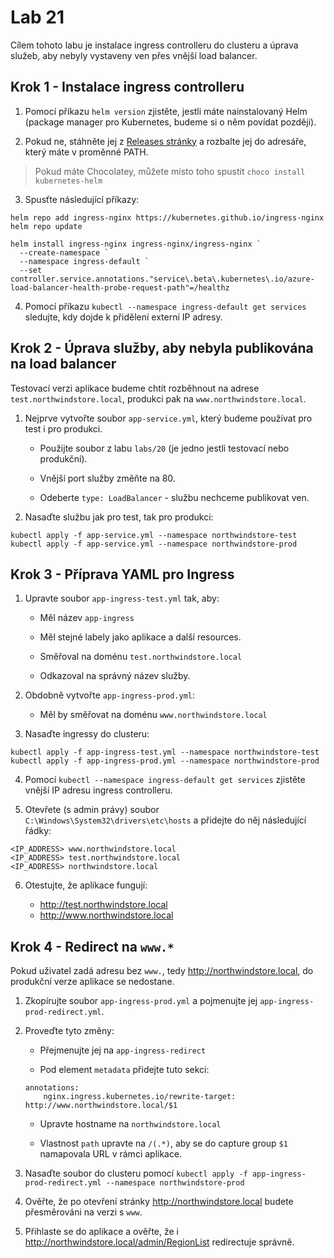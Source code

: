 # Lab 21

Cílem tohoto labu je instalace ingress controlleru do clusteru a úprava služeb, aby nebyly vystaveny ven přes vnější load balancer.

## Krok 1 - Instalace ingress controlleru

1. Pomocí příkazu `helm version` zjistěte, jestli máte nainstalovaný Helm (package manager pro Kubernetes, budeme si o něm povídat později).

2. Pokud ne, stáhněte jej z [Releases stránky](https://github.com/helm/helm/releases) a rozbalte jej do adresáře, který máte v proměnné PATH.

> Pokud máte Chocolatey, můžete místo toho spustit `choco install kubernetes-helm`

3. Spusťte následující příkazy:

```
helm repo add ingress-nginx https://kubernetes.github.io/ingress-nginx
helm repo update

helm install ingress-nginx ingress-nginx/ingress-nginx `
  --create-namespace `
  --namespace ingress-default `
  --set controller.service.annotations."service\.beta\.kubernetes\.io/azure-load-balancer-health-probe-request-path"=/healthz
```

4. Pomocí příkazu `kubectl --namespace ingress-default get services` sledujte, kdy dojde k přidělení externí IP adresy.

## Krok 2 - Úprava služby, aby nebyla publikována na load balancer

Testovací verzi aplikace budeme chtít rozběhnout na adrese `test.northwindstore.local`, produkci pak na `www.northwindstore.local`. 

1. Nejprve vytvořte soubor `app-service.yml`, který budeme používat pro test i pro produkci. 

    * Použijte soubor z labu `labs/20` (je jedno jestli testovací nebo produkční).
    
    * Vnější port služby změňte na 80.

    * Odeberte `type: LoadBalancer` - službu nechceme publikovat ven.

2. Nasaďte službu jak pro test, tak pro produkci:

```
kubectl apply -f app-service.yml --namespace northwindstore-test
kubectl apply -f app-service.yml --namespace northwindstore-prod
```

## Krok 3 - Příprava YAML pro Ingress

1. Upravte soubor `app-ingress-test.yml` tak, aby:

    * Měl název `app-ingress`

    * Měl stejné labely jako aplikace a další resources.

    * Směřoval na doménu `test.northwindstore.local`

    * Odkazoval na správný název služby.

2. Obdobně vytvořte `app-ingress-prod.yml`:

    * Měl by směřovat na doménu `www.northwindstore.local`

3. Nasaďte ingressy do clusteru:

```
kubectl apply -f app-ingress-test.yml --namespace northwindstore-test
kubectl apply -f app-ingress-prod.yml --namespace northwindstore-prod
```

4. Pomocí `kubectl --namespace ingress-default get services` zjistěte vnější IP adresu ingress controlleru.

5. Otevřete (s admin právy) soubor `C:\Windows\System32\drivers\etc\hosts` a přidejte do něj následující řádky:

```
<IP_ADDRESS> www.northwindstore.local
<IP_ADDRESS> test.northwindstore.local
<IP_ADDRESS> northwindstore.local
```

6. Otestujte, že aplikace fungují:

    * http://test.northwindstore.local
    * http://www.northwindstore.local

## Krok 4 - Redirect na `www.*`

Pokud uživatel zadá adresu bez `www.`, tedy http://northwindstore.local, do produkční verze aplikace se nedostane.

1. Zkopírujte soubor `app-ingress-prod.yml` a pojmenujte jej `app-ingress-prod-redirect.yml`.

2. Proveďte tyto změny:

    * Přejmenujte jej na `app-ingress-redirect`

    * Pod element `metadata` přidejte tuto sekci:

    ```
    annotations:
        nginx.ingress.kubernetes.io/rewrite-target: http://www.northwindstore.local/$1
    ```

    * Upravte hostname na `northwindstore.local`

    * Vlastnost `path` upravte na `/(.*)`, aby se do capture group `$1` namapovala URL v rámci aplikace.

3. Nasaďte soubor do clusteru pomocí `kubectl apply -f app-ingress-prod-redirect.yml --namespace northwindstore-prod`

4. Ověřte, že po otevření stránky http://northwindstore.local budete přesměrováni na verzi s `www`.

5. Přihlaste se do aplikace a ověřte, že i http://northwindstore.local/admin/RegionList redirectuje správně.
